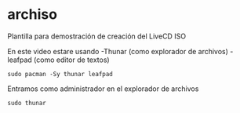 # archiso
Plantilla para demostración de creación del LiveCD ISO

En este video estare usando 
-Thunar (como explorador de archivos)
-leafpad (como editor de textos)

```
sudo pacman -Sy thunar leafpad
```

Entramos como administrador en el explorador de archivos

```
sudo thunar
```
